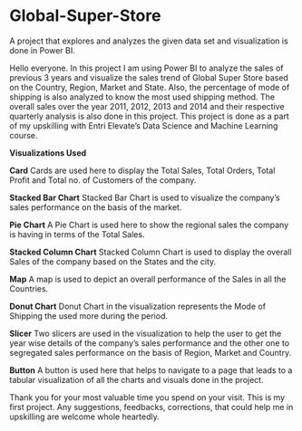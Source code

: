 # Global-Super-Store

A project that explores and analyzes the given data set and visualization is done in Power BI.

Hello everyone. In this project I am using Power BI to analyze the sales of previous 3 years and visualize the sales trend of Global Super Store based on the Country, Region, Market and State. Also, the percentage of mode of shipping is also analyzed to know the most used shipping method. The overall sales over the year 2011, 2012, 2013 and 2014 and their respective quarterly analysis is also done in this project.
This project is done as a part of my upskilling with Entri Elevate’s Data Science and Machine Learning course. 

**Visualizations Used**

**Card**
Cards are used here to display the Total Sales, Total Orders, Total Profit and Total no. of Customers of the company.

**Stacked Bar Chart**
Stacked Bar Chart is used to visualize the company’s sales performance on the basis of the market.

**Pie Chart**
A Pie Chart is used here to show the regional sales the company is having in terms of the Total Sales.

**Stacked Column Chart**
Stacked Column Chart is used to display the overall Sales of the company based on the States and the city.

**Map**
A map is used to depict an overall performance of the Sales in all the Countries.

**Donut Chart** 
Donut Chart in the visualization represents the Mode of Shipping the used more during the period.

**Slicer**
Two slicers are used in the visualization to help the user to get the year wise details of the company’s sales performance and the other one to segregated sales performance on the basis of Region, Market and Country.

**Button** 
A button is used here that helps to navigate to a page that leads to a tabular visualization of all the charts and visuals done in the project.

Thank you for your most valuable time you spend on your visit. This is my first project. Any suggestions, feedbacks, corrections, that could help me in upskilling are welcome whole heartedly. 

  


